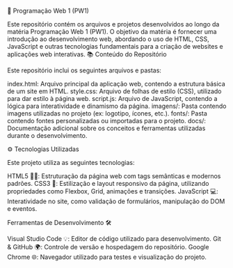📂 Programação Web 1 (PW1)

Este repositório contém os arquivos e projetos desenvolvidos ao longo da matéria Programação Web 1 (PW1). O objetivo da matéria é fornecer uma introdução ao desenvolvimento web, abordando o uso de HTML, CSS, JavaScript e outras tecnologias fundamentais para a criação de websites e aplicações web interativas.
📚 Conteúdo do Repositório

Este repositório inclui os seguintes arquivos e pastas:

index.html: Arquivo principal da aplicação web, contendo a estrutura básica de um site em HTML.
style.css: Arquivo de folhas de estilo (CSS), utilizado para dar estilo à página web.
script.js: Arquivo de JavaScript, contendo a lógica para interatividade e dinamismo da página.
imagens/: Pasta contendo imagens utilizadas no projeto (ex: logotipo, ícones, etc.).
fonts/: Pasta contendo fontes personalizadas ou importadas para o projeto.
docs/: Documentação adicional sobre os conceitos e ferramentas utilizadas durante o desenvolvimento.

⚙️ Tecnologias Utilizadas

Este projeto utiliza as seguintes tecnologias:

HTML5 🧑‍💻: Estruturação da página web com tags semânticas e modernos padrões.
CSS3 🎨: Estilização e layout responsivo da página, utilizando propriedades como Flexbox, Grid, animações e transições.
JavaScript 💻: Interatividade no site, como validação de formulários, manipulação do DOM e eventos.

Ferramentas de Desenvolvimento 🛠️

Visual Studio Code 💡: Editor de código utilizado para desenvolvimento.
Git & GitHub 🌍: Controle de versão e hospedagem do repositório.
Google Chrome 🌐: Navegador utilizado para testes e visualização do projeto.
